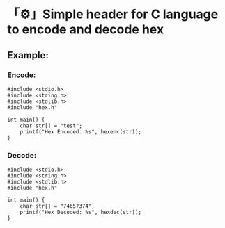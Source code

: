 # 「⚙️」Simple header for C language to encode and decode hex

## Example:

### Encode:

```
#include <stdio.h>
#include <string.h>
#include <stdlib.h>
#include "hex.h"

int main() {
    char str[] = "test";
    printf("Hex Encoded: %s", hexenc(str));
}
```

### Decode:

```
#include <stdio.h>
#include <string.h>
#include <stdlib.h>
#include "hex.h"

int main() {
    char str[] = "74657374";
    printf("Hex Decoded: %s", hexdec(str));
}
```
